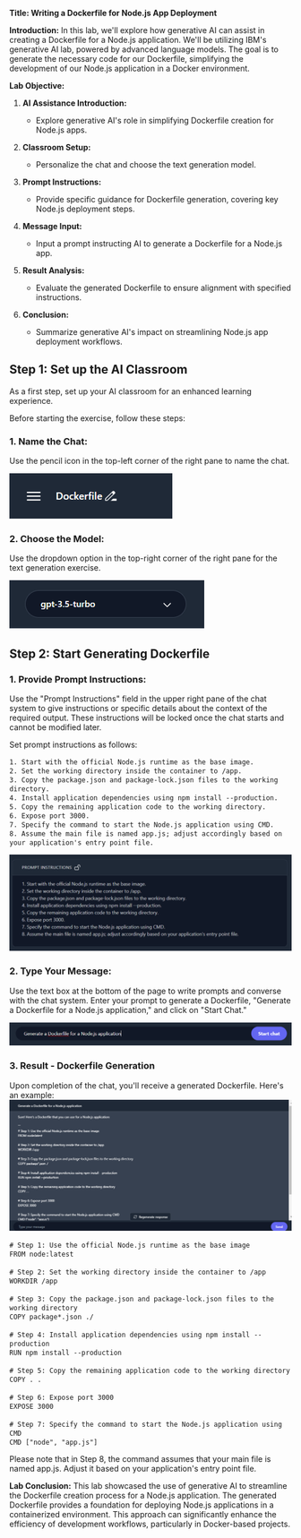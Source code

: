 **Title: Writing a Dockerfile for Node.js App Deployment**

**Introduction:**
In this lab, we'll explore how generative AI can assist in creating a Dockerfile for a Node.js application. We'll be utilizing IBM's generative AI lab, powered by advanced language models. The goal is to generate the necessary code for our Dockerfile, simplifying the development of our Node.js application in a Docker environment.

**Lab Objective:**

1. **AI Assistance Introduction:**
   - Explore generative AI's role in simplifying Dockerfile creation for Node.js apps.

2. **Classroom Setup:**
   - Personalize the chat and choose the text generation model.

3. **Prompt Instructions:**
   - Provide specific guidance for Dockerfile generation, covering key Node.js deployment steps.

4. **Message Input:**
   - Input a prompt instructing AI to generate a Dockerfile for a Node.js app.

5. **Result Analysis:**
   - Evaluate the generated Dockerfile to ensure alignment with specified instructions.

6. **Conclusion:**
   - Summarize generative AI's impact on streamlining Node.js app deployment workflows.


## Step 1: Set up the AI Classroom
As a first step, set up your AI classroom for an enhanced learning experience.

Before starting the exercise, follow these steps:

### 1. Name the Chat:
Use the pencil icon in the top-left corner of the right pane to name the chat.

<img src="./images/chat_name.png" alt="name the chat">

### 2. Choose the Model:
Use the dropdown option in the top-right corner of the right pane for the text generation exercise.

<img src="./images/choose_model.png" alt="choose model">


## Step 2: Start Generating Dockerfile

### 1. Provide Prompt Instructions:
Use the "Prompt Instructions" field in the upper right pane of the chat system to give instructions or specific details about the context of the required output. These instructions will be locked once the chat starts and cannot be modified later.

Set prompt instructions as follows:
```
1. Start with the official Node.js runtime as the base image.
2. Set the working directory inside the container to /app.
3. Copy the package.json and package-lock.json files to the working directory.
4. Install application dependencies using npm install --production.
5. Copy the remaining application code to the working directory.
6. Expose port 3000.
7. Specify the command to start the Node.js application using CMD.
8. Assume the main file is named app.js; adjust accordingly based on your application's entry point file.
```

<img src="./images/prompt_instructions.png" alt="prompt instructions">


### 2. Type Your Message:
Use the text box at the bottom of the page to write prompts and converse with the chat system. Enter your prompt to generate a Dockerfile, "Generate a Dockerfile for a Node.js application," and click on "Start Chat."

<img src="./images/prompt_message.png" alt="prompt message">


### 3. Result - Dockerfile Generation

Upon completion of the chat, you'll receive a generated Dockerfile. Here's an example:
<img src="./images/result.png" alt="result">



```
# Step 1: Use the official Node.js runtime as the base image
FROM node:latest

# Step 2: Set the working directory inside the container to /app
WORKDIR /app

# Step 3: Copy the package.json and package-lock.json files to the working directory
COPY package*.json ./

# Step 4: Install application dependencies using npm install --production
RUN npm install --production

# Step 5: Copy the remaining application code to the working directory
COPY . .

# Step 6: Expose port 3000
EXPOSE 3000

# Step 7: Specify the command to start the Node.js application using CMD
CMD ["node", "app.js"]
```

Please note that in Step 8, the command assumes that your main file is named app.js. Adjust it based on your application's entry point file.

**Lab Conclusion:**
This lab showcased the use of generative AI to streamline the Dockerfile creation process for a Node.js application. The generated Dockerfile provides a foundation for deploying Node.js applications in a containerized environment. This approach can significantly enhance the efficiency of development workflows, particularly in Docker-based projects.
